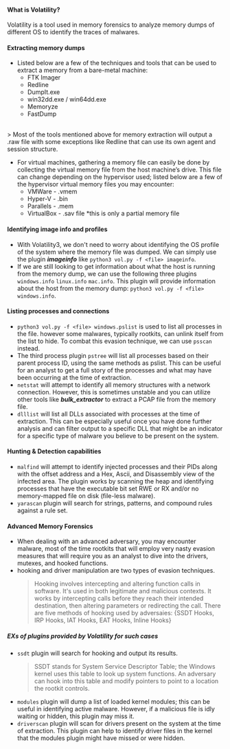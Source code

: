 #### What is Volatility?
Volatility is a tool used in memory forensics to analyze memory dumps of different OS to identify the traces of malwares.

#### Extracting memory dumps
- Listed below are a few of the techniques and tools that can be used to extract a memory from a bare-metal machine:
  - FTK Imager
  - Redline
  - DumpIt.exe
  - win32dd.exe / win64dd.exe
  - Memoryze
  - FastDump
</br>
  > Most of the tools mentioned above for memory extraction will output a .raw file with some exceptions like Redline that can use its own agent and session structure.

- For virtual machines, gathering a memory file can easily be done by collecting the virtual memory file from the host machine’s drive. This file can change depending on the hypervisor used; listed below are a few of the hypervisor virtual memory files you may encounter:
  - VMWare - .vmem
  - Hyper-V - .bin
  - Parallels - .mem
  - VirtualBox - .sav file *this is only a partial memory file

#### Identifying image info and profiles
- With Volatility3, we don't need to worry about identifying the OS profile of the system where the memory file was dumped. We can simply use the plugin ***imageinfo*** like `python3 vol.py -f <file> imageinfo`.
- If we are still looking to get information about what the host is running from the memory dump, we can use the following three plugins `windows.info` `linux.info` `mac.info`. This plugin will provide information about the host from the memory dump: `python3 vol.py -f <file> windows.info`.

#### Listing processes and connections
- `python3 vol.py -f <file> windows.pslist` is used to list all processes in the file. however some malwares, typically rootkits, can unlink itself from the list to hide. To combat this evasion technique, we can use `psscan` instead.
- The third process plugin `pstree` will list all processes based on their parent process ID, using the same methods as pslist. This can be useful for an analyst to get a full story of the processes and what may have been occurring at the time of extraction.
- `netstat` will attempt to identify all memory structures with a network connection. However, this is sometimes unstable and you can utilize other tools like ***bulk_extractor*** to extract a PCAP file from the memory file.
- `dlllist` will list all DLLs associated with processes at the time of extraction. This can be especially useful once you have done further analysis and can filter output to a specific DLL that might be an indicator for a specific type of malware you believe to be present on the system.

#### Hunting & Detection capabilities
- `malfind` will attempt to identify injected processes and their PIDs along with the offset address and a Hex, Ascii, and Disassembly view of the infected area. The plugin works by scanning the heap and identifying processes that have the executable bit set RWE or RX and/or no memory-mapped file on disk (file-less malware).
- `yarascan` plugin will search for strings, patterns, and compound rules against a rule set.

#### Advanced Memory Forensics
- When dealing with an advanced adversary, you may encounter malware, most of the time rootkits that will employ very nasty evasion measures that will require you as an analyst to dive into the drivers, mutexes, and hooked functions.
- hooking and driver manipulation are two types of evasion techniques. </br>
  > Hooking involves intercepting and altering function calls in software. It's used in both legitimate and malicious contexts. It works by intercepting calls before they reach their intended destination, then altering parameters or redirecting the call. There are five methods of hooking used by adversaies: {SSDT Hooks, IRP Hooks, IAT Hooks, EAT Hooks, Inline Hooks}
##### EXs of plugins provided by Volatility for such cases
- `ssdt` plugin will search for hooking and output its results. </br>
  > SSDT stands for System Service Descriptor Table; the Windows kernel uses this table to look up system functions. An adversary can hook into this table and modify pointers to point to a location the rootkit controls.
- `modules` plugin will dump a list of loaded kernel modules; this can be useful in identifying active malware. However, if a malicious file is idly waiting or hidden, this plugin may miss it.
- `driverscan` plugin will scan for drivers present on the system at the time of extraction. This plugin can help to identify driver files in the kernel that the modules plugin might have missed or were hidden.
